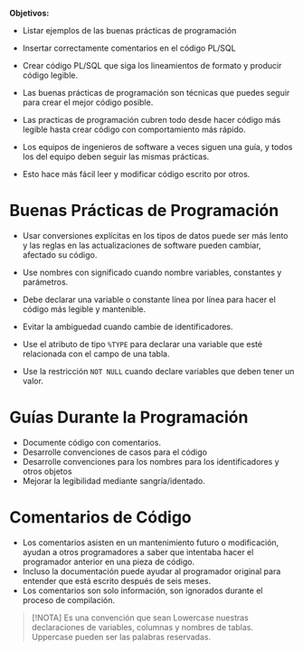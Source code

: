 
**Objetivos:**

- Listar ejemplos de las buenas prácticas de programación
- Insertar correctamente comentarios en el código PL/SQL
- Crear código PL/SQL que siga los lineamientos de formato y producir código legible.

- Las buenas prácticas de programación son técnicas que puedes seguir para crear el mejor código posible.
- Las practicas de programación cubren todo desde hacer código más legible hasta crear código con comportamiento más rápido.
- Los equipos de ingenieros de software a veces siguen una guía, y todos los del equipo deben seguir las mismas prácticas.
- Esto hace más fácil leer y modificar código escrito por otros.

# Buenas Prácticas de Programación 

- Usar conversiones explícitas en los tipos de datos puede ser más lento y las reglas en las actualizaciones de software pueden cambiar, afectado su código.
- Use nombres con significado cuando nombre variables, constantes y parámetros.
- Debe declarar una variable o constante línea por línea para hacer el código más legible y mantenible.

- Evitar la ambiguedad cuando cambie de identificadores.
- Use el atributo de tipo `%TYPE` para declarar una variable que esté relacionada con el campo de una tabla.
- Use la restricción `NOT NULL` cuando declare variables que deben tener un valor.

# Guías Durante la Programación

- Documente código con comentarios.
- Desarrolle convenciones de casos para el código
- Desarrolle convenciones para los nombres para los identificadores y otros objetos
- Mejorar la legibilidad mediante sangría/identado.

# Comentarios de Código

- Los comentarios asisten en un mantenimiento futuro o modificación, ayudan a otros programadores a saber que intentaba hacer el programador anterior en una pieza de código.
- Incluso la documentación puede ayudar al programador original para entender que está escrito después de seis meses.
- Los comentarios son solo información, son ignorados durante el proceso de compilación.

> [!NOTA]
> Es una convención que sean Lowercase nuestras declaraciones de variables, columnas y nombres de tablas.
> Uppercase pueden ser las palabras reservadas.















































